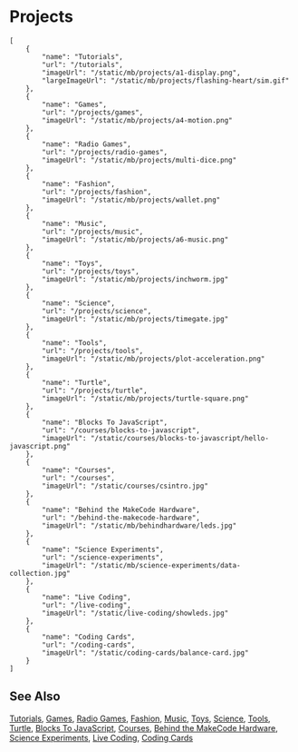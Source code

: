 # Projects

```codecard
[
    {
        "name": "Tutorials",
        "url": "/tutorials",
        "imageUrl": "/static/mb/projects/a1-display.png",
        "largeImageUrl": "/static/mb/projects/flashing-heart/sim.gif"
    },
    {
        "name": "Games",
        "url": "/projects/games",
        "imageUrl": "/static/mb/projects/a4-motion.png"
    },
    {
        "name": "Radio Games",
        "url": "/projects/radio-games",
        "imageUrl": "/static/mb/projects/multi-dice.png"
    },
    {
        "name": "Fashion",
        "url": "/projects/fashion",
        "imageUrl": "/static/mb/projects/wallet.png"
    },
    {
        "name": "Music",
        "url": "/projects/music",
        "imageUrl": "/static/mb/projects/a6-music.png"
    },
    {
        "name": "Toys",
        "url": "/projects/toys",
        "imageUrl": "/static/mb/projects/inchworm.jpg"
    },
    {
        "name": "Science",
        "url": "/projects/science",
        "imageUrl": "/static/mb/projects/timegate.jpg"
    },
    {
        "name": "Tools",
        "url": "/projects/tools",
        "imageUrl": "/static/mb/projects/plot-acceleration.png"
    },
    {
        "name": "Turtle",
        "url": "/projects/turtle",
        "imageUrl": "/static/mb/projects/turtle-square.png"
    },
    {
        "name": "Blocks To JavaScript",
        "url": "/courses/blocks-to-javascript",
        "imageUrl": "/static/courses/blocks-to-javascript/hello-javascript.png"
    },
    {
        "name": "Courses",
        "url": "/courses",
        "imageUrl": "/static/courses/csintro.jpg"
    },
    {
        "name": "Behind the MakeCode Hardware",
        "url": "/behind-the-makecode-hardware",
        "imageUrl": "/static/mb/behindhardware/leds.jpg"
    },
    {
        "name": "Science Experiments",
        "url": "/science-experiments",
        "imageUrl": "/static/mb/science-experiments/data-collection.jpg"
    },
    {
        "name": "Live Coding",
        "url": "/live-coding",
        "imageUrl": "/static/live-coding/showleds.jpg"
    },
    {
        "name": "Coding Cards",
        "url": "/coding-cards",
        "imageUrl": "/static/coding-cards/balance-card.jpg"
    }
]
```

## See Also

[Tutorials](/tutorials),
[Games](/projects/games),
[Radio Games](/projects/radio-games),
[Fashion](/projects/fashion),
[Music](/projects/music),
[Toys](/projects/toys),
[Science](/projects/science),
[Tools](/projects/tools),
[Turtle](/projects/turtle),
[Blocks To JavaScript](/courses/blocks-to-javascript),
[Courses](/courses),
[Behind the MakeCode Hardware](/behind-the-makecode-hardware),
[Science Experiments](/science-experiments),
[Live Coding](/live-coding),
[Coding Cards](/coding-cards)

